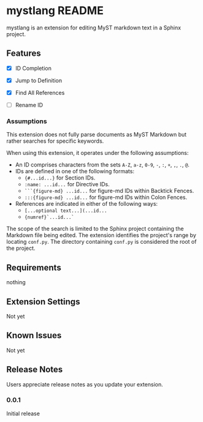 # mystlang README

mystlang is an extension for editing MyST markdown text in a Sphinx project.

## Features

- [x] ID Completion
- [x] Jump to Definition
- [x] Find All References
- [ ] Rename ID


### Assumptions
This extension does not fully parse documents as MyST Markdown but rather searches for specific keywords.

When using this extension, it operates under the following assumptions:

- An ID comprises characters from the sets `A-Z`, `a-z`, `0-9`, `-`, `:`, `+`, `,`, `.`, `@`.
- IDs are defined in one of the following formats:
  - `{#...id...}` for Section IDs.
  - `:name: ...id...` for Directive IDs.
  - ```` ```{figure-md} ...id... ```` for figure-md IDs within Backtick Fences.
  - `:::{figure-md} ...id...` for figure-md IDs within Colon Fences.
- References are indicated in either of the following ways:
  - `[...optional text...](...id...`
  - `` {numref}`...id...` ``

The scope of the search is limited to the Sphinx project containing the Markdown file being edited. The extension identifies the project's range by locating `conf.py`. The directory containing `conf.py` is considered the root of the project.

## Requirements

nothing

## Extension Settings

Not yet

## Known Issues

Not yet

## Release Notes

Users appreciate release notes as you update your extension.

### 0.0.1

Initial release

